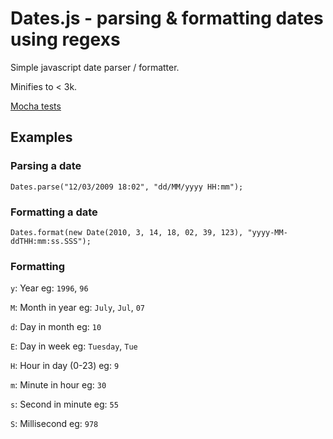 
# Dates.js - parsing & formatting dates using regexs

  Simple javascript date parser / formatter.

  Minifies to < 3k.

  [Mocha tests](https://github.com/tomkp/dates.js/blob/master/test/dates_tests.js)

## Examples

### Parsing a date

  ```Dates.parse("12/03/2009 18:02", "dd/MM/yyyy HH:mm");```

### Formatting a date

  ```Dates.format(new Date(2010, 3, 14, 18, 02, 39, 123), "yyyy-MM-ddTHH:mm:ss.SSS");```


### Formatting

  ```y```: Year eg: ```1996```, ```96```

  ```M```: Month in year eg: ```July```, ```Jul```, ```07```

  ```d```: Day in month eg: ```10```

  ```E```: Day in week eg: ```Tuesday```, ```Tue```

  ```H```: Hour in day (0-23) eg: ```9```

  ```m```: Minute in hour eg: ```30```

  ```s```: Second in minute eg: ```55```

  ```S```: Millisecond eg: ```978```


